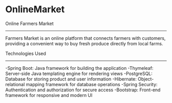 # OnlineMarket

Online Farmers Market
_____________________________

Farmers Market is an online platform that connects farmers with customers,
providing a convenient way to buy fresh produce directly from local farms.

Technologies Used
_________________________

-Spring Boot: Java framework for building the application
-Thymeleaf: Server-side Java templating engine for rendering views
-PostgreSQL: Database for storing product and user information
-Hibernate: Object-relational mapping framework for database operations
-Spring Security: Authentication and authorization for secure access
-Bootstrap: Front-end framework for responsive and modern UI
